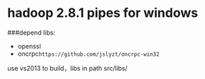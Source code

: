 # hadoop 2.8.1 pipes for windows #

###depend libs:
- openssl
- oncrpc`https://github.com/jslyzt/oncrpc-win32`

use vs2013 to build，libs in path src/libs/
